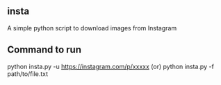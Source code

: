 ## insta
A simple python script to download images from Instagram

## Command to run
python insta.py -u https://instagram.com/p/xxxxx (or)
python insta.py -f path/to/file.txt
